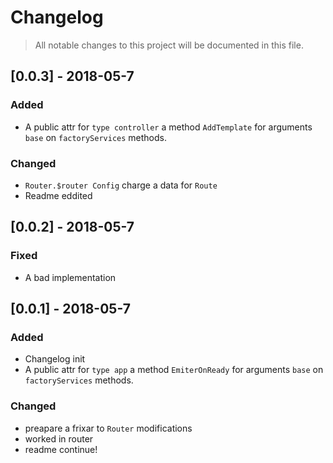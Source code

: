 # Changelog
> All notable changes to this project will be documented in this file.

## [0.0.3] - 2018-05-7
### Added
- A public attr for `type controller` a method `AddTemplate` for arguments `base` on `factoryServices` methods.

### Changed
- `Router.$router Config` charge a data for `Route`
- Readme eddited

## [0.0.2] - 2018-05-7
### Fixed
- A bad implementation


## [0.0.1] - 2018-05-7
### Added
- Changelog init
- A public attr for `type app` a method `EmiterOnReady` for arguments `base` on `factoryServices` methods.

### Changed
- preapare a frixar to `Router` modifications
- worked in router
- readme continue!
